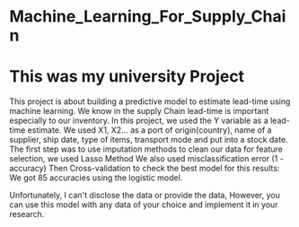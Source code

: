 # Machine_Learning_For_Supply_Chain
# This was my university Project
This project is about building a predictive model to estimate lead-time using machine learning. We know in the supply Chain lead-time is important especially to our inventory. In this project, we used the Y variable as a lead-time estimate. We used X1, X2... as a port of origin(country), name of a supplier, ship date, type of items, transport mode and put into a stock date. 
The first step was to use imputation methods to clean our data
for feature selection, we used Lasso Method
We also used misclassification error (1 - accuracy)
Then Cross-validation to check the best model for this
results: We got 85 accuracies using the logistic model.

Unfortunately, I can't disclose the data or provide the data, However, you can use this model with any data of your choice and implement it in your research. 
